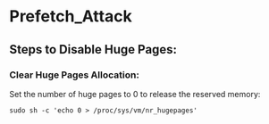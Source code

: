 # Prefetch_Attack

## Steps to Disable Huge Pages:
### Clear Huge Pages Allocation:

Set the number of huge pages to 0 to release the reserved memory:

`sudo sh -c 'echo 0 > /proc/sys/vm/nr_hugepages'`
